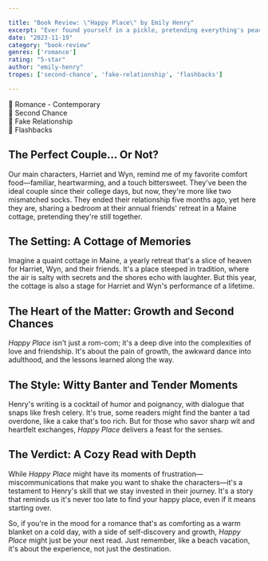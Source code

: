 ```yaml
---

title: "Book Review: \"Happy Place\" by Emily Henry"
excerpt: "Ever found yourself in a pickle, pretending everything's peachy when your heart's in a blender? Welcome to \"Happy Place\" by Emily Henry, a romance that's as much about finding your own happy place as it is about finding love."
date: "2023-11-19"
category: "book-review"
genres: ['romance']
rating: "5-star"
author: "emily-henry"
tropes: ['second-chance', 'fake-relationship', 'flashbacks']

---
```



📍 Romance - Contemporary  
📍 Second Chance  
📍 Fake Relationship  
📍 Flashbacks    
  

## The Perfect Couple... Or Not?
Our main characters, Harriet and Wyn, remind me of my favorite comfort food—familiar, heartwarming, and a touch bittersweet. They've been the ideal couple since their college days, but now, they're more like two mismatched socks. They ended their relationship five months ago, yet here they are, sharing a bedroom at their annual friends' retreat in a Maine cottage, pretending they're still together.

## The Setting: A Cottage of Memories
Imagine a quaint cottage in Maine, a yearly retreat that's a slice of heaven for Harriet, Wyn, and their friends. It's a place steeped in tradition, where the air is salty with secrets and the shores echo with laughter. But this year, the cottage is also a stage for Harriet and Wyn's performance of a lifetime.

## The Heart of the Matter: Growth and Second Chances
*Happy Place* isn't just a rom-com; it's a deep dive into the complexities of love and friendship. It's about the pain of growth, the awkward dance into adulthood, and the lessons learned along the way.

## The Style: Witty Banter and Tender Moments
Henry's writing is a cocktail of humor and poignancy, with dialogue that snaps like fresh celery. It's true, some readers might find the banter a tad overdone, like a cake that's too rich. But for those who savor sharp wit and heartfelt exchanges, <i>Happy Place</i> delivers a feast for the senses.

## The Verdict: A Cozy Read with Depth
While *Happy Place* might have its moments of frustration—miscommunications that make you want to shake the characters—it's a testament to Henry's skill that we stay invested in their journey. It's a story that reminds us it's never too late to find your happy place, even if it means starting over. 

So, if you're in the mood for a romance that's as comforting as a warm blanket on a cold day, with a side of self-discovery and growth, *Happy Place* might just be your next read. Just remember, like a beach vacation, it's about the experience, not just the destination.
